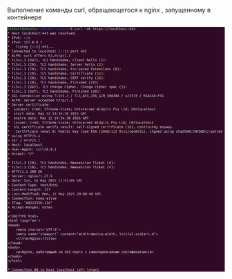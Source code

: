 Выполнение команды curl, обращающегося к nginx , запущенному в контейнере

![alt text](https://github.com/konansakh11/ittp_aton_test_devops_2025/blob/main/%D0%97%D0%B0%D0%B4%D0%B0%D0%BD%D0%B8%D0%B5%202/curl.png?raw=true)
